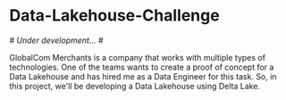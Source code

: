 # Data-Lakehouse-Challenge

*# Under development... #*

GlobalCom Merchants is a company that works with multiple types of technologies. One of the teams wants to create a proof of concept for a Data Lakehouse and has hired me as a Data Engineer for this task. So, in this project, we'll be developing a Data Lakehouse using Delta Lake.
